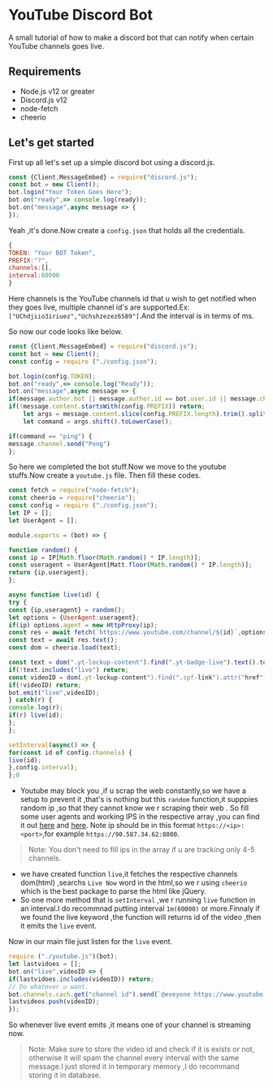 # YouTube Discord Bot
A small tutorial of how to make a discord bot that can notify when certain YouTube channels goes live.

## Requirements
- Node.js v12 or greater
- Discord.js v12
- node-fetch
- cheerio


## Let's get started 
First up all let's set up a simple discord bot using a discord.js.
```js
const {Client,MessageEmbed} = require("discord.js");
const bot = new Client();
bot.login("Your Token Goes Here");
bot.on("ready",=> console.log(ready));
bot.on("message",async message => {
});
```
Yeah ,it's done.Now create a `config.json` that holds all the credentials.
```js
{
TOKEN: "Your BOT Token",
PREFIX:"?",
channels:[],
interval:60000
}
```
Here channels is the YouTube channels id that u wish to get notified when they goes live, multiple channel id's are supported.Ex: `["UChdjiio3iriuez","Uchshzezez6589"]`.And the interval is in terms of ms.

So now our code looks like below.
```js
const {Client,MessageEmbed} = require("discord.js");
const bot = new Client();
const config = require ("./config.json");

bot.login(config.TOKEN);
bot.on("ready",=> console.log("Ready"));
bot.on("message",async message => {
if(message.author.bot || message.author.id == bot.user.id || message.channel.type == "dm") return;
if(!message.content.startsWith(config.PREFIX)) return;
    let args = message.content.slice(config.PREFIX.length).trim().split(/ +/g);
    let command = args.shift().toLowerCase();

if(command == "ping") {
message.channel.send("Pong")
};
```
So here we completed the bot stuff.Now we move to the youtube stuffs.Now create a `youtube.js` file.
Then fill these codes.

```js 
const fetch = require("node-fetch");
const cheerio = require("cheerio");
const config = require ("./config.json");
let IP = [];
let UserAgent = [];

module.exports = (bot) => {

function random() {
const ip = IP[Math.floor(Math.random() * IP.length)];
const useragent = UserAgent[Matt.floor(Math.random() * IP.length)];
return {ip,useragent};
};

async function live(id) {
try {
const {ip,useragent} = random();
let options = {UserAgent:useragent};
if(ip) options.agent = new HttpProxy(ip);
const res = await fetch(`https://www.youtube.com/channel/${id}`,options);
const text = await res.text();
const dom = cheerio.load(text);

const text = dom(".yt-lockup-content").find(".yt-badge-live").text().toLowerCase();
if(!text.includes("live") return;
const videoID = dom(.yt-lockup-content").find(".spf-link").attr("href").split("=")[1];
if(!videoID) return; 
bot.emit("live",videoID);
} catch(r) {
console.log(r);
if(r) live(id);
};
};

setInterval(async() => {
for(const id of config.channels) {
live(id);
},config.interval);
};0

```
- Youtube may block you ,if u scrap the web constantly,so we have a setup to prevent it ,that's is nothing but this `random` function,it supppies random ip ,so that they cannot know we r scraping their web . So fill some user agents and working IPS in the respective array ,you can find it out [here](https://deviceatlas.com/blog/list-of-user-agent-strings#desktop) and [here](https://free-proxy-list.net/). Note ip should be in this format `https://<ip>:<port>`,for example `https://90.587.34.62:8080`.
> Note: You don't need to fill ips in the array if u are tracking only 4-5 channels.
 
- we have created function `live`,it fetches the respective channels dom(html) ,searchs `Live Now` word in the html,so we r using `cheerio` which is the best package to parse the html like jQuery.
- So one more method that is `setInterval` ,we r running `live` function in an interval.I do recommnad putting interval `1m(60000)` or more.Finnaly if we found the live keyword ,the function will returns id of the video ,then it emits the `live` event.

Now in our main file just listen for the `live` event.
```js
require ("./youtube.js")(bot);
let lastvidoes = [];
bot.on("live",videoID => {
if(lastvidoes.includes(videoID)) return;
// Do whatever u want.
bot.channels.cach.get("channel id").send(`@eveyone https://www.youtube.com/watch?v=${videoID}`);
lastvideos.push(videoID);
});
```

So whenever live event emits ,it means one of your channel is streaming now.
> Note: Make sure to store the video id and check if it is exists or not, otherwise
it will spam the channel every interval with the same message.I just stored it in temporary memory ,I do recommand storing it in database.

